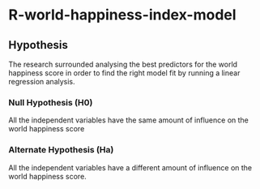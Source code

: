 # R-world-happiness-index-model

## Hypothesis
The research surrounded analysing the best predictors for the world happiness score in order to
find the right model fit by running a linear regression analysis.
### Null Hypothesis (H0)
All the independent variables have the same amount of influence on the world happiness score
### Alternate Hypothesis (Ha)
All the independent variables have a different amount of influence on the world happiness score.
